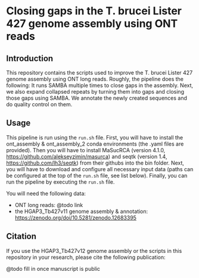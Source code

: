 # Closing gaps in the T. brucei Lister 427 genome assembly using ONT reads

## Introduction

This repository contains the scripts used to improve the T. brucei Lister 427 genome assembly using ONT long reads. Roughly, the pipeline does the following: It runs SAMBA multiple times to close gaps in the assembly. Next, we also expand collapsed repeats by turning them into gaps and closing those gaps using SAMBA. We annotate the newly created sequences and do quality control on them.

## Usage

This pipeline is run using the `run.sh` file.
First, you will have to install the ont_assembly & ont_assembly_2 conda environments (the .yaml files are provided). Then you will have to install MaSucRCA (version 4.1.0, https://github.com/alekseyzimin/masurca) and seqtk (version 1.4, https://github.com/lh3/seqtk) from their githubs into the bin folder. Next, you will have to download and configure all necessary input data (paths can be configured at the top of the `run.sh` file, see list below). Finally, you can run the pipeline by executing the `run.sh` file.


You will need the following data:
- ONT long reads: @todo link
- the HGAP3_Tb427v11 genome assembly & annotation: https://zenodo.org/doi/10.5281/zenodo.12683395


## Citation

If you use the HGAP3_Tb427v12 genome assembly or the scripts in this repository in your research, please cite the following publication:

@todo fill in once manuscript is public